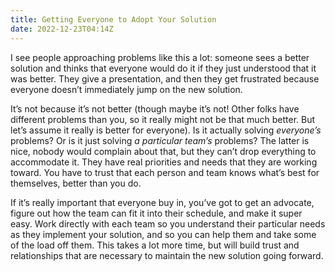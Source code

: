 ```yaml
---
title: Getting Everyone to Adopt Your Solution
date: 2022-12-23T04:14Z
---
```

I see people approaching problems like this a lot: someone sees a better solution and thinks that everyone would do it if they just understood that it was better. They give a presentation, and then they get frustrated because everyone doesn’t immediately jump on the new solution.

It’s not because it’s not better (though maybe it’s not! Other folks have different problems than you, so it really might not be that much better. But let’s assume it really is better for everyone). Is it actually solving _everyone’s_ problems? Or is it just solving _a particular team’s_ problems? The latter is nice, nobody would complain about that, but they can’t drop everything to accommodate it. They have real priorities and needs that they are working toward. You have to trust that each person and team knows what’s best for themselves, better than you do.

If it’s really important that everyone buy in, you’ve got to get an advocate, figure out how the team can fit it into their schedule, and make it super easy. Work directly with each team so you understand their particular needs as they implement your solution, and so you can help them and take some of the load off them. This takes a lot more time, but will build trust and relationships that are necessary to maintain the new solution going forward.
